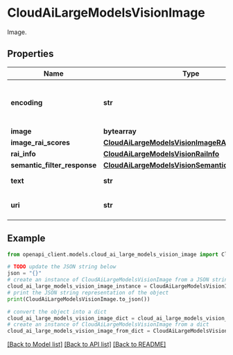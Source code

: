 # CloudAiLargeModelsVisionImage

Image.

## Properties

Name | Type | Description | Notes
------------ | ------------- | ------------- | -------------
**encoding** | **str** | Image encoding, encoded as \&quot;image/png\&quot; or \&quot;image/jpg\&quot;. | [optional] 
**image** | **bytearray** | Raw bytes. | [optional] 
**image_rai_scores** | [**CloudAiLargeModelsVisionImageRAIScores**](CloudAiLargeModelsVisionImageRAIScores.md) |  | [optional] 
**rai_info** | [**CloudAiLargeModelsVisionRaiInfo**](CloudAiLargeModelsVisionRaiInfo.md) |  | [optional] 
**semantic_filter_response** | [**CloudAiLargeModelsVisionSemanticFilterResponse**](CloudAiLargeModelsVisionSemanticFilterResponse.md) |  | [optional] 
**text** | **str** | Text/Expanded text input for imagen. | [optional] 
**uri** | **str** | Path to another storage (typically Google Cloud Storage). | [optional] 

## Example

```python
from openapi_client.models.cloud_ai_large_models_vision_image import CloudAiLargeModelsVisionImage

# TODO update the JSON string below
json = "{}"
# create an instance of CloudAiLargeModelsVisionImage from a JSON string
cloud_ai_large_models_vision_image_instance = CloudAiLargeModelsVisionImage.from_json(json)
# print the JSON string representation of the object
print(CloudAiLargeModelsVisionImage.to_json())

# convert the object into a dict
cloud_ai_large_models_vision_image_dict = cloud_ai_large_models_vision_image_instance.to_dict()
# create an instance of CloudAiLargeModelsVisionImage from a dict
cloud_ai_large_models_vision_image_from_dict = CloudAiLargeModelsVisionImage.from_dict(cloud_ai_large_models_vision_image_dict)
```
[[Back to Model list]](../README.md#documentation-for-models) [[Back to API list]](../README.md#documentation-for-api-endpoints) [[Back to README]](../README.md)


